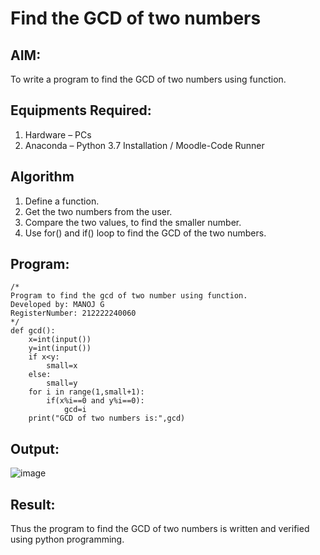 # Find the GCD of two numbers

## AIM:
To write a program to find the GCD of two numbers using function.

## Equipments Required:
1. Hardware – PCs
2. Anaconda – Python 3.7 Installation / Moodle-Code Runner

## Algorithm
1. Define a function.
2. Get the two numbers from the user.
3. Compare the two values, to find the smaller number.
4. Use for() and if() loop to find the GCD of the two numbers.

## Program:
```
/*
Program to find the gcd of two number using function.
Developed by: MANOJ G 
RegisterNumber: 212222240060
*/
def gcd():
    x=int(input())
    y=int(input())
    if x<y:
        small=x
    else:
        small=y
    for i in range(1,small+1):
        if(x%i==0 and y%i==0):
            gcd=i
    print("GCD of two numbers is:",gcd)        
```

## Output:

![image](https://github.com/Danielmanoj/GCD-of-two-numbers/assets/69635071/4d902a04-6c3d-4de7-bfc4-0c9c260bd0cb)



## Result:
Thus the program to find the GCD of two numbers is written and verified using python programming.
